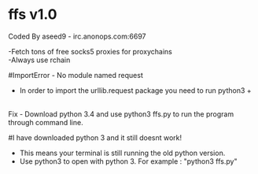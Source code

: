 # ffs v1.0 
Coded By aseed9 - irc.anonops.com:6697

-Fetch tons of free socks5 proxies for proxychains
<br>
-Always use rchain

#ImportError - No module named request
- In order to import the urllib.request package you need to run python3 +
<br>
Fix - Download python 3.4 and use python3 ffs.py to run the program through command line. 

#I have downloaded python 3 and it still doesnt work!
- This means your terminal is still running the old python version.
- Use python3 to open with python 3. For example : "python3 ffs.py"
